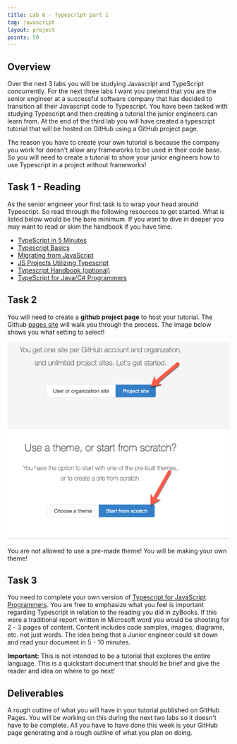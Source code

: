 ```yaml
---
title: Lab 6 - Typescript part 1
tag: javascript
layout: project
points: 50
---
```


## Overview

Over the next 3 labs you will be studying Javascript and TypeScript
concurrently. For the next three labs I want you pretend that you are the senior
engineer at a successful software company that has decided to transition all
their Javascript code to Typescript. You have been tasked with studying
Typescript and then creating a tutorial the junior engineers can learn from. At
the end of the third lab you will have created a typescript tutorial that will
be hosted on GitHub using a GitHub project page.

The reason you have to create your own tutorial is because the company you work
for doesn't allow any frameworks to be used in their code base. So you will need
to create a tutorial to show your junior engineers how to use Typescript in a
project without frameworks!

## Task 1 - Reading

As the senior engineer your first task is to wrap your head around Typescript.
So read through the following resources to get started. What is listed below
would be the bare minimum. If you want to dive in deeper you may want to read or
skim the handbook if you have time.

- [TypeScript in 5 Minutes](https://www.typescriptlang.org/docs/handbook/typescript-in-5-minutes.html)
- [Typescript Basics](https://www.typescriptlang.org/docs/handbook/2/basic-types.html)
- [Migrating from JavaScript](https://www.typescriptlang.org/docs/handbook/migrating-from-javascript.html)
- [JS Projects Utilizing Typescript](https://www.typescriptlang.org/docs/handbook/intro-to-js-ts.html)
- [Typescript Handbook (optional)](https://www.typescriptlang.org/docs/handbook/intro.html)
- [TypeScript for Java/C# Programmers](https://www.typescriptlang.org/docs/handbook/typescript-in-5-minutes-oop.html)

## Task 2

You will need to create a **github project page** to host your tutorial. The
Github [pages site](https://pages.github.com/) will walk you through the
process. The image below shows you what setting to select!

![Settings for Github](/assets/images/labs/lesson14.png)

You are not allowed to use a pre-made theme! You will be making your own theme!

## Task 3

You need to complete your own version of [Typescript for JavaScript
Programmers](https://www.typescriptlang.org/docs/handbook/typescript-in-5-minutes.html).
You are free to emphasize what you feel is important regarding Typescript in
relation to the reading you did in zyBooks. If this were a traditional report
written in Microsoft word you would be shooting for 2 - 3 pages of content.
Content includes code samples, images, diagrams, etc. not just words. The idea
being that a Junior engineer could sit down and read your document in 5 - 10
minutes.

**Important:** This is not intended to be a tutorial that explores the entire
language. This is a quickstart document that should be brief and give the reader
and idea on where to go next!

## Deliverables

A rough outline of what you will have in your tutorial published on GitHub
Pages. You will be working on this during the next two labs so it doesn't have
to be complete. All you have to have done this week is your GitHub page
generating and a rough outline of what you plan on doing.
